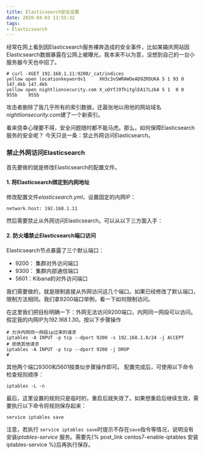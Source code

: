 ```yaml
---
title: Elasticsearch安全设置
date: 2020-04-03 11:55:32
tags:
- Elasticsearch
---
```


经常在网上看到因Elasticsearch服务裸奔造成的安全事件，比如某婚庆网站因Elasticsearch数据暴露在公网上被曝光，我本来不以为意，没想到自己的一台小服务器今天也中招了。
```shell
# curl -XGET 192.168.1.11:9200/_cat/indices
yellow open locationkeywordv1     XH3c3vSWRAWOeAD9ZRDUKA 5 1 93 0 147.4kb 147.4kb
yellow open nightlionsecurity.com X_uOYfJ9ThitglEA17LzbA 5 1  0 0    955b    955b
```
攻击者删除了我几乎所有的索引数据，还嚣张地以用他的网站域名*nightlionsecurity.com*建了一个新索引。

看来侥幸心理要不得，安全问题随时都不能马虎。那么，如何保障Elasticsearch服务的安全呢？
今天只说一条：禁止外网访问Elasticsearch。

### 禁止外网访问Elasticsearch
首先要做的就是修改Elasticsearch的配置文件。
#### 1. 将Elasticsearch绑定到内网地址
修改配置文件*elasticsearch.yml*，设置固定的内网IP：
```
network.host: 192.168.1.11
```

然后需要禁止从外网访问Elasticsearch。可以从以下三方面入手：
#### 2. 防火墙禁止Elasticsearch端口访问
Elasticsearch节点暴露了三个默认端口：
* 9200： 集群对外访问端口
* 9300： 集群内部通信端口
* 5601：Kibana的对外访问端口

我们需要做的，就是限制直接从外网访问这几个端口。如果已经修改了默认端口，限制方法相同。我们拿9200端口举例，看一下如何限制访问。

在这里我们把目标明确一下：外网无法访问9200端口，内网同一网段可以访问。
假定我的内网IP为*192.168.1.30*。按以下步骤操作
```shell
# 允许内网同一网段ip过来的请求
iptables -A INPUT -p tcp --dport 9200 -s 192.168.1.0/24 -j ACCEPT
# 拒绝其他请求
iptables -A INPUT -p tcp --dport 9200 -j DROP
# 
```
其他两个端口9300和5601按类似步骤操作即可。
配置完成后，可使用以下命令检查规则顺序：
```shell
iptables -L -n
```
最后，这里设置的规则只是临时的，重启后就失效了。如果想重启后继续生效，需要执行以下命令将规则保存起来：
```shell
service iptables save
```
注意，若执行 `service iptables save`时提示不存在`save`指令等情况，说明没有安装*iptables-service* 服务。需要先{% post_link centos7-enable-iptables 安装iptables-service %}后再执行保存。

